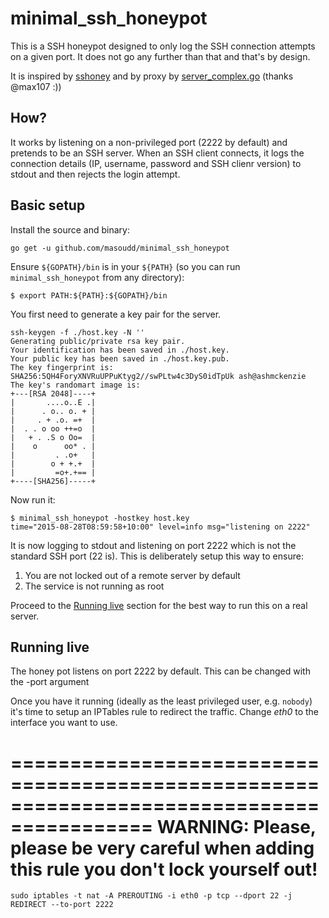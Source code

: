 minimal_ssh_honeypot
=======

This is a SSH honeypot designed to only log the SSH connection attempts on a given port.  It
does not go any further than that and that's by design.

It is inspired by [sshoney](https://github.com/ashmckenzie/sshoney) and by proxy by [server_complex.go](https://github.com/Scalingo/go-ssh-examples/blob/master/server_complex.go) (thanks @max107 :))

How?
----

It works by listening on a non-privileged port (2222 by default) and pretends to be an SSH
server.  When an SSH client connects, it logs the connection details (IP, username, password and SSH clienr version) to stdout and then rejects the login attempt.

Basic setup
-----------

Install the source and binary:

```shell
go get -u github.com/masoudd/minimal_ssh_honeypot
```

Ensure `${GOPATH}/bin` is in your `${PATH}` (so you can run `minimal_ssh_honeypot` from any directory):

```shell
$ export PATH:${PATH}:${GOPATH}/bin
```
You first need to generate a key pair for the server.

```shell
ssh-keygen -f ./host.key -N ''
Generating public/private rsa key pair.
Your identification has been saved in ./host.key.
Your public key has been saved in ./host.key.pub.
The key fingerprint is:
SHA256:5QH4ForyXNVRuUPPuKtyg2//swPLtw4c3DyS0idTpUk ash@ashmckenzie
The key's randomart image is:
+---[RSA 2048]----+
|       ....o..E .|
|      . o.. o. + |
|     . + .o. =+  |
|  . . o oo ++=o  |
|   + . .S o Oo=  |
|    o      oo* . |
|         . .o+   |
|        o + +.+  |
|         =o+.+== |
+----[SHA256]-----+
```

Now run it:

```shell
$ minimal_ssh_honeypot -hostkey host.key
time="2015-08-28T08:59:58+10:00" level=info msg="listening on 2222"
```

It is now logging to stdout and listening on port 2222 which is not the standard SSH port (22 is).  This is deliberately setup this way to ensure:

1. You are not locked out of a remote server by default
2. The service is not running as root

Proceed to the [Running live](#running-live) section for the best way to run this on a real server.

Running live
------------

The honey pot listens on port 2222 by default. This can be changed with the -port argument

Once you have it running (ideally as the least privileged user, e.g. `nobody`) it's time to setup an IPTables rule to redirect the traffic.
Change _eth0_ to the interface you want to use.

==========================================================================================
WARNING: Please, please be very careful when adding this rule you don't lock yourself out!
==========================================================================================

```
sudo iptables -t nat -A PREROUTING -i eth0 -p tcp --dport 22 -j REDIRECT --to-port 2222
```
